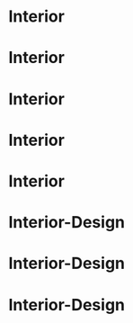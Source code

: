 # Interior
# Interior
# Interior
# Interior
# Interior
# Interior-Design
# Interior-Design
# Interior-Design
